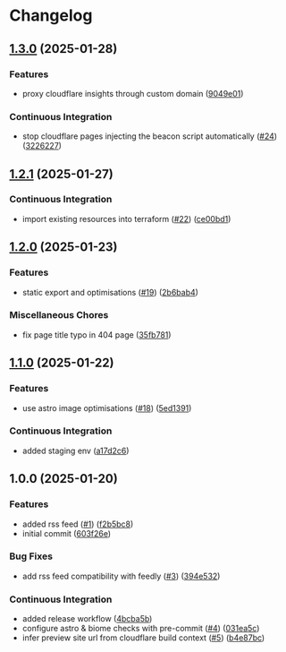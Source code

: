 # Changelog

## [1.3.0](https://github.com/kieranbrown/portfolio/compare/v1.2.1...v1.3.0) (2025-01-28)


### Features

* proxy cloudflare insights through custom domain ([9049e01](https://github.com/kieranbrown/portfolio/commit/9049e014a44edcd7633bd3760938df2537154519))


### Continuous Integration

* stop cloudflare pages injecting the beacon script automatically ([#24](https://github.com/kieranbrown/portfolio/issues/24)) ([3226227](https://github.com/kieranbrown/portfolio/commit/32262275cb9ae9179b297634a3af734b29666ecf))

## [1.2.1](https://github.com/kieranbrown/portfolio/compare/v1.2.0...v1.2.1) (2025-01-27)


### Continuous Integration

* import existing resources into terraform ([#22](https://github.com/kieranbrown/portfolio/issues/22)) ([ce00bd1](https://github.com/kieranbrown/portfolio/commit/ce00bd1b83b9d37b2fe1b5a2a8ac65c29cea3d10))

## [1.2.0](https://github.com/kieranbrown/portfolio/compare/v1.1.0...v1.2.0) (2025-01-23)


### Features

* static export and optimisations ([#19](https://github.com/kieranbrown/portfolio/issues/19)) ([2b6bab4](https://github.com/kieranbrown/portfolio/commit/2b6bab47e1756328d54c48f4e8f22d6c3468ede5))


### Miscellaneous Chores

* fix page title typo in 404 page ([35fb781](https://github.com/kieranbrown/portfolio/commit/35fb781966b39dd9d5c7c82c80807bc594c93ae4))

## [1.1.0](https://github.com/kieranbrown/portfolio/compare/v1.0.0...v1.1.0) (2025-01-22)


### Features

* use astro image optimisations ([#18](https://github.com/kieranbrown/portfolio/issues/18)) ([5ed1391](https://github.com/kieranbrown/portfolio/commit/5ed13912cee43f169014a5de5ae94e243773f2a6))


### Continuous Integration

* added staging env ([a17d2c6](https://github.com/kieranbrown/portfolio/commit/a17d2c638b72147ec3cd5bb855730dd48fd3ad8f))

## 1.0.0 (2025-01-20)


### Features

* added rss feed ([#1](https://github.com/kieranbrown/portfolio/issues/1)) ([f2b5bc8](https://github.com/kieranbrown/portfolio/commit/f2b5bc8194f527f23f5f63ec6092f2c467169ee9))
* initial commit ([603f26e](https://github.com/kieranbrown/portfolio/commit/603f26ead9a037956d8de11ad1ea026b7a585e14))


### Bug Fixes

* add rss feed compatibility with feedly ([#3](https://github.com/kieranbrown/portfolio/issues/3)) ([394e532](https://github.com/kieranbrown/portfolio/commit/394e532d14a78e5f6e8f560d2220d9a610b3ff08))


### Continuous Integration

* added release workflow ([4bcba5b](https://github.com/kieranbrown/portfolio/commit/4bcba5b525be768eee0f65fcbd917af07e0d3a1e))
* configure astro & biome checks with pre-commit ([#4](https://github.com/kieranbrown/portfolio/issues/4)) ([031ea5c](https://github.com/kieranbrown/portfolio/commit/031ea5c74c7f80af4e8dca866dbdada488cf5f58))
* infer preview site url from cloudflare build context ([#5](https://github.com/kieranbrown/portfolio/issues/5)) ([b4e87bc](https://github.com/kieranbrown/portfolio/commit/b4e87bc08f4dff1db08098c87f8d3140859856a6))
